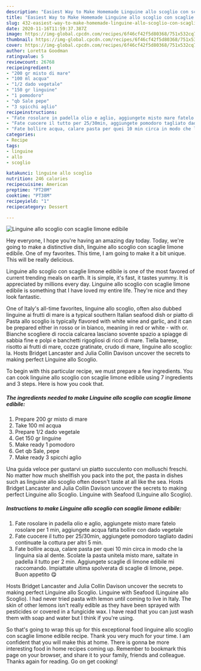 ```yaml
---
description: "Easiest Way to Make Homemade Linguine allo scoglio con scaglie limone edibile"
title: "Easiest Way to Make Homemade Linguine allo scoglio con scaglie limone edibile"
slug: 432-easiest-way-to-make-homemade-linguine-allo-scoglio-con-scaglie-limone-edibile
date: 2020-11-16T11:59:37.387Z
image: https://img-global.cpcdn.com/recipes/6f46cf42f5d80368/751x532cq70/linguine-allo-scoglio-con-scaglie-limone-edibile-recipe-main-photo.jpg
thumbnail: https://img-global.cpcdn.com/recipes/6f46cf42f5d80368/751x532cq70/linguine-allo-scoglio-con-scaglie-limone-edibile-recipe-main-photo.jpg
cover: https://img-global.cpcdn.com/recipes/6f46cf42f5d80368/751x532cq70/linguine-allo-scoglio-con-scaglie-limone-edibile-recipe-main-photo.jpg
author: Loretta Goodman
ratingvalue: 5
reviewcount: 26768
recipeingredient:
- "200 gr misto di mare"
- "100 ml acqua"
- "1/2 dado vegetale"
- "150 gr linguine"
- "1 pomodoro"
- "qb Sale pepe"
- "3 spicchi aglio"
recipeinstructions:
- "Fate rosolare in padella olio e aglio, aggiungete misto mare fatelo rosolare per 1 min, aggiungete acqua fatta bollire con dado vegetale"
- "Fate cuocere il tutto per 25/30min, aggiungete pomodoro tagliato dadini continuate la cottura per altri 5 min."
- "Fate bollire acqua, calare pasta per quei 10 min circa in modo che la linguina sia al dente. Scolate la pasta unitela misto mare, saltate in padella il tutto per 2 min. Aggiungete scaglie di limone edibile mi raccomando. Impiattate ultima spolverata di scaglie di limone, pepe. Buon appetito 😋"
categories:
- Recipe
tags:
- linguine
- allo
- scoglio

katakunci: linguine allo scoglio 
nutrition: 246 calories
recipecuisine: American
preptime: "PT20M"
cooktime: "PT38M"
recipeyield: "1"
recipecategory: Dessert

---
```



![Linguine allo scoglio con scaglie limone edibile](https://img-global.cpcdn.com/recipes/6f46cf42f5d80368/751x532cq70/linguine-allo-scoglio-con-scaglie-limone-edibile-recipe-main-photo.jpg)

Hey everyone, I hope you're having an amazing day today. Today, we're going to make a distinctive dish, linguine allo scoglio con scaglie limone edibile. One of my favorites. This time, I am going to make it a bit unique. This will be really delicious.

Linguine allo scoglio con scaglie limone edibile is one of the most favored of current trending meals on earth. It is simple, it's fast, it tastes yummy. It is appreciated by millions every day. Linguine allo scoglio con scaglie limone edibile is something that I have loved my entire life. They're nice and they look fantastic.

One of Italy&#39;s all-time favorites, linguine allo scoglio, often also dubbed linguine ai frutti di mare is a typical southern Italian seafood dish or piatto di Pasta allo scoglio is typically flavored with white wine and garlic, and it can be prepared either in rosso or in bianco, meaning in red or white - with or. Bianche scogliere di roccia calcarea lasciano sovente spazio a spiagge di sabbia fine e polpi e banchetti rigogliosi di ricci di mare. Tiella barese, risotto ai frutti di mare, cozze gratinate, crudo di mare, linguine allo scoglio: la. Hosts Bridget Lancaster and Julia Collin Davison uncover the secrets to making perfect Linguine allo Scoglio.


To begin with this particular recipe, we must prepare a few ingredients. You can cook linguine allo scoglio con scaglie limone edibile using 7 ingredients and 3 steps. Here is how you cook that.

<!--inarticleads1-->

##### The ingredients needed to make Linguine allo scoglio con scaglie limone edibile:

1. Prepare 200 gr misto di mare
1. Take 100 ml acqua
1. Prepare 1/2 dado vegetale
1. Get 150 gr linguine
1. Make ready 1 pomodoro
1. Get qb Sale, pepe
1. Make ready 3 spicchi aglio


Una guida veloce per gustarvi un piatto succulento con molluschi freschi. No matter how much shellfish you pack into the pot, the pasta in dishes such as linguine allo scoglio often doesn&#39;t taste at all like the sea. Hosts Bridget Lancaster and Julia Collin Davison uncover the secrets to making perfect Linguine allo Scoglio. Linguine with Seafood (Linguine allo Scoglio). 

<!--inarticleads2-->

##### Instructions to make Linguine allo scoglio con scaglie limone edibile:

1. Fate rosolare in padella olio e aglio, aggiungete misto mare fatelo rosolare per 1 min, aggiungete acqua fatta bollire con dado vegetale
1. Fate cuocere il tutto per 25/30min, aggiungete pomodoro tagliato dadini continuate la cottura per altri 5 min.
1. Fate bollire acqua, calare pasta per quei 10 min circa in modo che la linguina sia al dente. Scolate la pasta unitela misto mare, saltate in padella il tutto per 2 min. Aggiungete scaglie di limone edibile mi raccomando. Impiattate ultima spolverata di scaglie di limone, pepe. Buon appetito 😋


Hosts Bridget Lancaster and Julia Collin Davison uncover the secrets to making perfect Linguine allo Scoglio. Linguine with Seafood (Linguine allo Scoglio). I had never tried pasta with lemon until coming to live in Italy. The skin of other lemons isn&#39;t really edible as they have been sprayed with pesticides or covered in a fungicide wax. I have read that you can just wash them with soap and water but I think if you&#39;re using. 

So that's going to wrap this up for this exceptional food linguine allo scoglio con scaglie limone edibile recipe. Thank you very much for your time. I am confident that you will make this at home. There is gonna be more interesting food in home recipes coming up. Remember to bookmark this page on your browser, and share it to your family, friends and colleague. Thanks again for reading. Go on get cooking!
